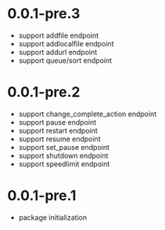 # 0.0.1-pre.3

- support addfile endpoint
- support addlocalfile endpoint
- support addurl endpoint
- support queue/sort endpoint

# 0.0.1-pre.2

- support change_complete_action endpoint
- support pause endpoint
- support restart endpoint
- support resume endpoint
- support set_pause endpoint
- support shutdown endpoint
- support speedlimit endpoint

# 0.0.1-pre.1

- package initialization
